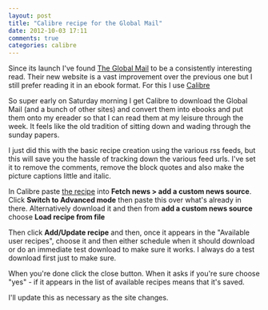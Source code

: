 ```yaml
---
layout: post
title: "Calibre recipe for the Global Mail"
date: 2012-10-03 17:11
comments: true
categories: calibre
---
```


Since its launch I've found [The Global Mail](http://www.theglobalmail.org/) to be a consistently interesting read. Their new website is a vast improvement over the previous one but I still prefer reading it in an ebook format.  For this I use [Calibre](http://calibre-ebook.com/)

<!--more-->

So super early on Saturday morning I get Calibre to download the Global Mail (and a bunch of other sites) and convert them into ebooks and put them onto my ereader so that I can read them at my leisure through the week.  It feels like the old tradition of sitting down and wading through the sunday papers.  

I just did this with the basic recipe creation using the various rss feeds, but this will save you the hassle of tracking down the various feed urls. I've set it to remove the comments, remove the block quotes and also make the picture captions little and italic.

In Calibre paste [the recipe](/downloads/code/global_mail.recipe) into **Fetch news > add a custom news source**. Click **Switch to Advanced mode** then paste this over what's already in there. Alternatively download it and then from **add a custom news source** choose **Load recipe from file**

Then click **Add/Update recipe** and then, once it appears in the "Available user recipes", choose it and then either schedule when it should download or do an immediate test download to make sure it works.  I always do a test download first just to make sure.

When you're done click the close button.  When it asks if you're sure choose "yes" - if it appears in the list of available recipes means that it's saved.

I'll update this as necessary as the site changes.